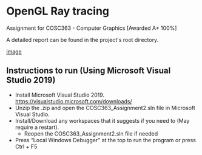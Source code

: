 # OpenGL Ray tracing
Assignment for COSC363 - Computer Graphics [Awarded A+ 100%]

A detailed report can be found in the project's root directory.

[image](https://media.discordapp.net/attachments/726046163576422512/748684152869748766/unknown.png)

## Instructions to run (Using Microsoft Visual Studio 2019)
* Install Microsoft Visual Studio 2019. https://visualstudio.microsoft.com/downloads/
* Unzip the .zip and open the COSC363_Assignment2.sln file in Microsoft Visual Studio.
* Install/Download any workspaces that it suggests if you need to (May require a restart).
  * Reopen the COSC363_Assignment2.sln file if needed
*  Press “Local Windows Debugger” at the top to run the program or press Ctrl + F5
